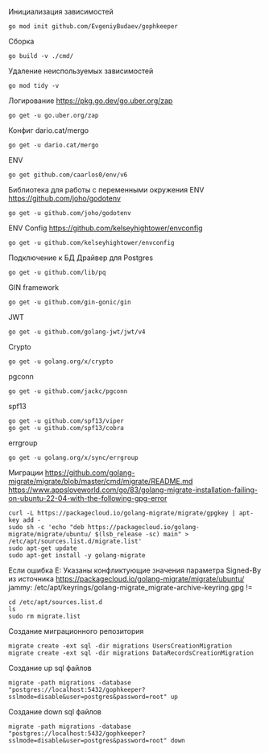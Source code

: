 Инициализация зависимостей
```
go mod init github.com/EvgeniyBudaev/gophkeeper
```

Сборка
```
go build -v ./cmd/
```

Удаление неиспользуемых зависимостей
```
go mod tidy -v
```

Логирование
https://pkg.go.dev/go.uber.org/zap
```
go get -u go.uber.org/zap
```

Конфиг
dario.cat/mergo
```
go get -u dario.cat/mergo
```

ENV
```
go get github.com/caarlos0/env/v6
```

Библиотека для работы с переменными окружения ENV
https://github.com/joho/godotenv
```
go get -u github.com/joho/godotenv
```

ENV Config
https://github.com/kelseyhightower/envconfig
```
go get -u github.com/kelseyhightower/envconfig
```

Подключение к БД
Драйвер для Postgres
```
go get -u github.com/lib/pq
```

GIN framework
```
go get -u github.com/gin-gonic/gin
```

JWT
```
go get -u github.com/golang-jwt/jwt/v4
```

Crypto
```
go get -u golang.org/x/crypto
```

pgconn
```
go get -u github.com/jackc/pgconn
```

spf13
```
go get -u github.com/spf13/viper
go get -u github.com/spf13/cobra
```

errgroup
```
go get -u golang.org/x/sync/errgroup
```

Миграции
https://github.com/golang-migrate/migrate/blob/master/cmd/migrate/README.md
https://www.appsloveworld.com/go/83/golang-migrate-installation-failing-on-ubuntu-22-04-with-the-following-gpg-error
```
curl -L https://packagecloud.io/golang-migrate/migrate/gpgkey | apt-key add -
sudo sh -c 'echo "deb https://packagecloud.io/golang-migrate/migrate/ubuntu/ $(lsb_release -sc) main" > /etc/apt/sources.list.d/migrate.list'
sudo apt-get update
sudo apt-get install -y golang-migrate
```

Если ошибка E: Указаны конфликтующие значения параметра Signed-By из источника
https://packagecloud.io/golang-migrate/migrate/ubuntu/
jammy: /etc/apt/keyrings/golang-migrate_migrate-archive-keyring.gpg !=
```
cd /etc/apt/sources.list.d
ls
sudo rm migrate.list
```

Создание миграционного репозитория
```
migrate create -ext sql -dir migrations UsersCreationMigration
migrate create -ext sql -dir migrations DataRecordsCreationMigration
```

Создание up sql файлов
```
migrate -path migrations -database "postgres://localhost:5432/gophkeeper?sslmode=disable&user=postgres&password=root" up
```

Создание down sql файлов
```
migrate -path migrations -database "postgres://localhost:5432/gophkeeper?sslmode=disable&user=postgres&password=root" down
```
